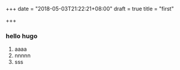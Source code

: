 +++
date = "2018-05-03T21:22:21+08:00"
draft = true
title = "first"

+++

### hello hugo

1. aaaa
2. nnnnn
1. sss

